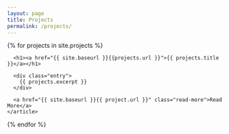 ```yaml
---
layout: page
title: Projects
permalink: /projects/
---
```


<div class="posts">
  {% for projects in site.projects %}
    <article class="post">

      <h1><a href="{{ site.baseurl }}{{projects.url }}">{{ projects.title }}</a></h1>

      <div class="entry">
        {{ projects.excerpt }}
      </div>

      <a href="{{ site.baseurl }}{{ project.url }}" class="read-more">Read More</a>
    </article>
  {% endfor %}
</div>